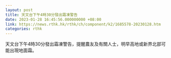 ```yaml
---
layout: post
title: 天文台下午4時30分發出霜凍警告
date: 2023-01-28 16:45:56.000000000 +08:00
link: https://news.rthk.hk/rthk/ch/component/k2/1685578-20230128.htm
categories: rthk
---
```


天文台下午4時30分發出霜凍警告，提醒農友及有關人士，明早高地或新界北部可能出現地面霜。
